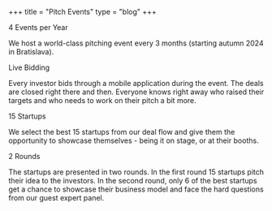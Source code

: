 +++
title = "Pitch Events"
type = "blog"
+++

4 Events per Year

We host a world-class pitching event every 3 months (starting autumn 2024 in Bratislava).


Live Bidding

Every investor bids through a mobile application during the event. The deals are closed right there and then. Everyone knows right away who raised their targets and who needs to work on their pitch a bit more.


15 Startups

We select the best 15 startups from our deal flow and give them the opportunity to showcase themselves - being it on stage, or at their booths.


2 Rounds

The startups are presented in two rounds. In the first round 15 startups pitch their idea to the investors. In the second round, only 6 of the best startups get a chance to showcase their business model and face the hard questions from our guest expert panel.